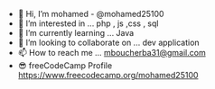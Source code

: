- 👋 Hi, I’m mohamed - @mohamed25100
- 👀 I’m interested in ... php , js ,css , sql
- 🌱 I’m currently learning ...  Java
- 💞️ I’m looking to collaborate on ... dev application
- 📫 How to reach me ... mboucherba31@gmail.com
- 😎 freeCodeCamp Profile https://www.freecodecamp.org/mohamed25100
<!---
mohamed25100/mohamed25100 is a ✨ special ✨ repository because its `README.md` (this file) appears on your GitHub profile.
You can click the Preview link to take a look at your changes.
--->
